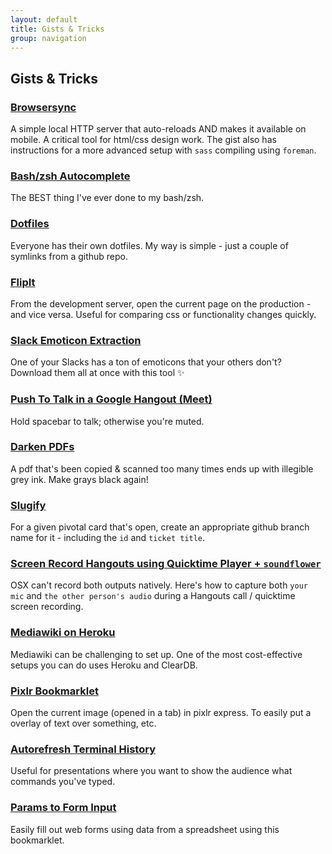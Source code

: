 ```yaml
---
layout: default
title: Gists & Tricks
group: navigation
---
```


## Gists & Tricks

### [Browsersync](http://caseywatts.com/browsersync)
A simple local HTTP server that auto-reloads AND makes it available on mobile. A critical tool for html/css design work. The gist also has instructions for a more advanced setup with `sass` compiling using `foreman`.

### [Bash/zsh Autocomplete](http://caseywatts.com/bashautocomplete)
The BEST thing I've ever done to my bash/zsh.

### [Dotfiles](http://caseywatts.com/dotfiles)
Everyone has their own dotfiles. My way is simple - just a couple of symlinks from a github repo.

### [FlipIt](http://caseywatts.com/flipit)
From the development server, open the current page on the production - and vice versa. Useful for comparing css or functionality changes quickly.

### [Slack Emoticon Extraction](http://caseywatts.com/slackemoticons)
One of your Slacks has a ton of emoticons that your others don't? Download them all at once with this tool ✨

### [Push To Talk in a Google Hangout (Meet)](http://caseywatts.com/ptt)
Hold spacebar to talk; otherwise you're muted.

### [Darken PDFs](http://caseywatts.com/darken)
A pdf that's been copied & scanned too many times ends up with illegible grey ink. Make grays black again!

### [Slugify](http://caseywatts.com/slugify)
For a given pivotal card that's open, create an appropriate github branch name for it - including the `id` and `ticket title`.

### [Screen Record Hangouts using Quicktime Player + `soundflower`](http://caseywatts.com/quicktime)
OSX can't record both outputs natively. Here's how to capture both `your mic` and `the other person's audio` during a Hangouts call / quicktime screen recording.

### [Mediawiki on Heroku](http://caseywatts.com/mediawikionheroku)
Mediawiki can be challenging to set up. One of the most cost-effective setups you can do uses Heroku and ClearDB.

### [Pixlr Bookmarklet](http://caseywatts.com/pixlr)
Open the current image (opened in a tab) in pixlr express. To easily put a overlay of text over something, etc.

### [Autorefresh Terminal History](https://gist.github.com/caseywatts/a54bea8b93626b99f5ee)
Useful for presentations where you want to show the audience what commands you've typed.

### [Params to Form Input](https://gist.github.com/caseywatts/5952495)
Easily fill out web forms using data from a spreadsheet using this bookmarklet.
